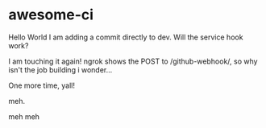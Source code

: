 # awesome-ci

Hello World
I am adding a commit directly to dev. Will the service hook work?

I am touching it again! ngrok shows the POST to /github-webhook/, so why isn't the job building i wonder...

One more time, yall!

meh.

meh meh
